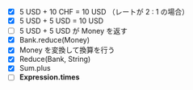 - [x] 5 USD + 10 CHF = 10 USD （レートが 2 : 1 の場合）
- [x] 5 USD + 5 USD = 10 USD
- [ ] 5 USD + 5 USD が Money を返す
- [x] Bank.reduce(Money)
- [x] Money を変換して換算を行う
- [x] Reduce(Bank, String)
- [x] Sum.plus
- [ ] **Expression.times**
